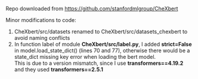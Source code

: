 Repo downloaded from https://github.com/stanfordmlgroup/CheXbert

Minor modifications to code:

1) CheXbert/src/datasets renamed to CheXbert/src/datasets_chexbert to avoid naming conflicts
2) In function label of module **CheXbert/src/label.py**, I added **strict=False** in model.load_state_dict() (lines 70 and 77),
otherwise there would be a state_dict missing key error when loading the bert model.<br>This is due to a version mismatch, since I use **transformers==4.19.2** and they used **transformers==2.5.1**
